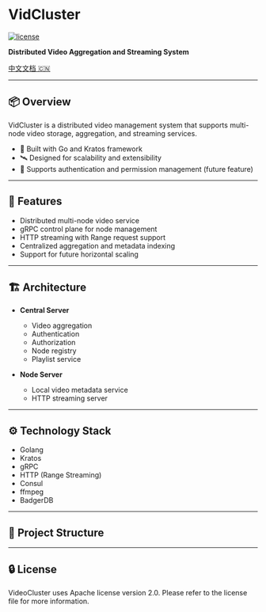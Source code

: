 # VidCluster
[![license](https://img.shields.io/github/license/apache/incubator-seata-go.svg)](https://www.apache.org/licenses/LICENSE-2.0.html)

**Distributed Video Aggregation and Streaming System**

[中文文档 🇨🇳](./README_CN.md)

---

## 📦 Overview

VidCluster is a distributed video management system that supports multi-node video storage, aggregation, and streaming services.

- 🚀 Built with Go and Kratos framework
- 🛰️ Designed for scalability and extensibility
- 🔐 Supports authentication and permission management (future feature)

---

## 🎯 Features

- Distributed multi-node video service
- gRPC control plane for node management
- HTTP streaming with Range request support
- Centralized aggregation and metadata indexing
- Support for future horizontal scaling

---

## 🏗 Architecture

- **Central Server**
    - Video aggregation
    - Authentication
    - Authorization
    - Node registry
    - Playlist service

- **Node Server**
    - Local video metadata service
    - HTTP streaming server

---

## ⚙ Technology Stack

- Golang
- Kratos
- gRPC
- HTTP (Range Streaming)
- Consul
- ffmpeg
- BadgerDB

---

## 📂 Project Structure


---

## 🔒 License

VideoCluster uses Apache license version 2.0. Please refer to the license file for more information.

